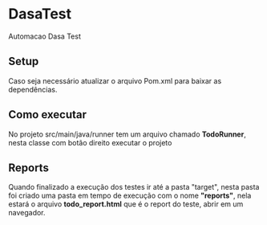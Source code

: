 # DasaTest
Automacao Dasa Test

## Setup
Caso seja necessário atualizar o arquivo Pom.xml para baixar as dependências.

## Como executar
No projeto src/main/java/runner tem um arquivo chamado **TodoRunner**, nesta classe com botão direito executar o projeto

## Reports
Quando finalizado a execução dos testes ir até a pasta "target", nesta pasta foi criado uma pasta em tempo de execução com o nome
**"reports"**, nela estará o arquivo **todo_report.html** que é o report do teste, abrir em um navegador.

